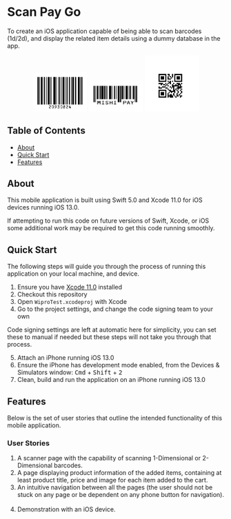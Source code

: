 # Scan Pay Go

To create an iOS application capable of being able to scan barcodes (1d/2d),
and display the related item details using a dummy database in the app.

<p align="center">
  <img width=25% src="https://github.com/AjayOdedara/ScanPayGo/blob/master/Barcodes/Barcode_1.png" />
  <img width=25% src="https://github.com/AjayOdedara/ScanPayGo/blob/master/Barcodes/Barcode_2.png" />
  <img width=25% src="https://github.com/AjayOdedara/ScanPayGo/blob/master/Barcodes/Barcode_3.png" />
</p>

## Table of Contents

- [About](#about)
- [Quick Start](#quick-start)
- [Features](#features)

## About

This mobile application is built using Swift 5.0 and Xcode 11.0 for iOS devices running iOS 13.0.

If attempting to run this code on future versions of Swift, Xcode, or iOS some additional work may be required to get this code running smoothly.

## Quick Start

The following steps will guide you through the process of running this application on your local machine, and device.

1. Ensure you have [Xcode 11.0](https://developer.apple.com/download/) installed
2. Checkout this repository
3. Open `WiproTest.xcodeproj` with Xcode
4. Go to the project settings, and change the code signing team to your own

Code signing settings are left at automatic here for simplicity, you can set these to manual if needed but these steps will not take you through that process.

5. Attach an iPhone running iOS 13.0
6. Ensure the iPhone has development mode enabled, from the Devices & Simulators window: <kbd>Cmd</kbd> + <kbd>Shift</kbd> + <kbd>2</kbd>
7. Clean, build and run the application on an iPhone running iOS 13.0

## Features

Below is the set of user stories that outline the intended functionality of this mobile application.

### User Stories

1. A scanner page with the capability of scanning 1-Dimensional or 2-Dimensional barcodes.  
2. A page displaying product information of the added items, containing at least product title, price and image for each item added to the cart.   
3. An intuitive navigation between all the pages (the user should not be stuck on any page or be dependent on any phone button for navigation).  
4. Demonstration with an iOS device. 
